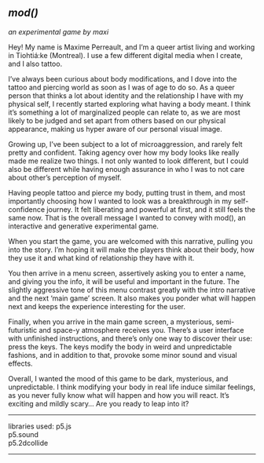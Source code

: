 ## _mod()_

_an experimental game by maxi_

Hey! My name is Maxime Perreault, and I’m a queer artist living and working in Tiohtiá:ke (Montreal). I use a few different digital media when I create, and I also tattoo.

I’ve always been curious about body modifications, and I dove into the tattoo and piercing world as soon as I was of age to do so. As a queer person that thinks a lot about identity and the relationship I have with my physical self, I recently started exploring what having a body meant. I think it’s something a lot of marginalized people can relate to, as we are most likely to be judged and set apart from others based on our physical appearance, making us hyper aware of our personal visual image.

Growing up, I’ve been subject to a lot of microaggression, and rarely felt pretty and confident. Taking agency over how my body looks like really made me realize two things. I not only wanted to look different, but I could also be different while having enough assurance in who I was to not care about other’s perception of myself.

Having people tattoo and pierce my body, putting trust in them, and most importantly choosing how I wanted to look was a breakthrough in my self-confidence journey. It felt liberating and powerful at first, and it still feels the same now. That is the overall message I wanted to convey with mod(), an interactive and generative experimental game.

When you start the game, you are welcomed with this narrative, pulling you into the story. I’m hoping it will make the players think about their body, how they use it and what kind of relationship they have with it.

You then arrive in a menu screen, assertively asking you to enter a name, and giving you the info, it will be useful and important in the future. The slightly aggressive tone of this menu contrast greatly with the intro narrative and the next ‘main game’ screen. It also makes you ponder what will happen next and keeps the experience interesting for the user.

Finally, when you arrive in the main game screen, a mysterious, semi-futuristic and space-y atmosphere receives you. There’s a user interface with unfinished instructions, and there’s only one way to discover their use: press the keys. The keys modify the body in weird and unpredictable fashions, and in addition to that, provoke some minor sound and visual effects.

Overall, I wanted the mood of this game to be dark, mysterious, and unpredictable. I think modifying your body in real life induce similar feelings, as you never fully know what will happen and how you will react. It’s exciting and mildly scary… Are you ready to leap into it?

---

libraries used:
p5.js  
p5.sound  
p5.2dcollide

---
